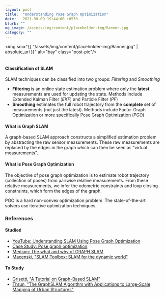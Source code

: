```yaml
---
layout: post
title:  "Understanding Pose Graph Optimization"
date:   2021-08-09 19:44:00 +0530
blurb: ""
og_image: /assets/img/content/placeholder-img/Banner.jpg
category: ""
---
```


<img src="{{ "/assets/img/content/placeholder-img/Banner.jpg" | absolute_url }}" alt="bay" class="post-pic"/>
<br />
<br />


#### Classification of SLAM
SLAM techniques can be classified into two groups: *Filtering* and *Smoothing*

- **Filtering** is an online state estimation problem where only the **latest** measurements are used for updating the state. Methods include Extended Kalman Filter (*EKF*) and Particle Filter (*PF*)
- **Smoothing** estimates the full robot trajectory from the **complete** set of measurements (not just the latest). Methods include Factor Graph Optimization or more specifically Pose Graph Optimization (*PGO*)


#### What is Graph SLAM
A graph-based SLAM approach constructs a simplified estimation problem by abstracting the raw sensor measurements. These raw measurements are replaced by the edges in the graph which can then be seen as "virtual measurements".


#### What is Pose Graph Optimization
The objective of pose graph optimization is to estimate robot trajectory (collection of poses) from pairwise relative measurements. From these relative measurements, we infer the odometric constraints and loop closing constraints, which form the edges of the graph.

PGO is a hard non-convex optimization problem. The state-of-the-art solvers use iterative optimization techniques.


### References
#### Studied
- [YouTube: Understanding SLAM Using Pose Graph Optimization](https://youtu.be/saVZtgPyyJQ)
- [Case Study: Pose graph optimization](https://censi.science/pub/research/2013-mole2d-slides.pdf)
- [Medium: The what and why of GRAPH SLAM](https://garimanishad.medium.com/everything-you-need-to-know-about-graph-slam-7f6f567f1a31)
- [Macenski, "SLAM Toolbox: SLAM for the dynamic world"](https://joss.theoj.org/papers/10.21105/joss.02783)


#### To Study
- [Grisetti, "A Tutorial on Graph-Based SLAM"](http://www2.informatik.uni-freiburg.de/~stachnis/pdf/grisetti10titsmag.pdf)
- [Thrun, "The GraphSLAM Algorithm with Applications to Large-Scale Mapping of Urban Structures"](http://robots.stanford.edu/papers/thrun.graphslam.pdf)




